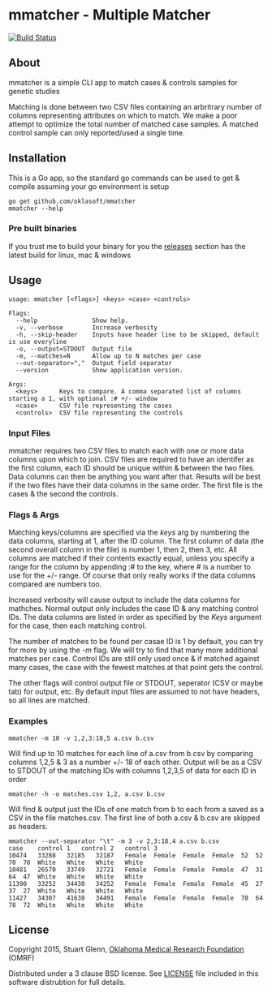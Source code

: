 # mmatcher - Multiple Matcher

[![Build Status](https://travis-ci.org/oklasoft/mmatcher.svg)](https://travis-ci.org/oklasoft/mmatcher)

## About

mmatcher is a simple CLI app to match cases & controls samples
for genetic studies

Matching is done between two CSV files containing an arbritrary number
of columns representing attributes on which to match. We make a poor
attempt to optimize the total number of matched case samples. A matched
control sample can only reported/used a single time.

## Installation

This is a Go app, so the standard go commands can be used to get & compile assuming
your go environment is setup

```shell
go get github.com/oklasoft/mmatcher
mmatcher --help
```

### Pre built binaries

If you trust me to build your binary for you the [releases](/releases) section has the
latest build for linux, mac & windows

## Usage

```shell
usage: mmatcher [<flags>] <keys> <case> <controls>

Flags:
  --help               Show help.
  -v, --verbose        Increase verbosity
  -h, --skip-header    Inputs have header line to be skipped, default is use everyline
  -o, --output=STDOUT  Output file
  -m, --matches=N      Allow up to N matches per case
  --out-separator=","  Output field separator
  --version            Show application version.

Args:
  <keys>      Keys to compare. A comma separated list of columns starting a 1, with optional :# +/- window
  <case>      CSV file representing the cases
  <controls>  CSV file representing the controls
```

### Input Files
mmatcher requires two CSV files to match each with one or more data columns upon which
to join. CSV files are required to have an identifer as the first column, each ID should be
unique within & between the two files. Data columns can then be anything you want after that.
Results will be best if the two files have their data columns in the same order. The first file
is the cases & the second the controls.

### Flags & Args

Matching keys/columns are specified via the *keys* arg by numbering the data columns, starting
at 1, after the ID column. The first column of data (the second overall column in the file) is
number 1, then 2, then 3, etc. All columns are matched if their contents exactly equal, unless
you specify a range for the column by appending :# to the key, where # is a number to use for
the +/- range. Of course that only really works if the data columns compared are numbers too.

Increased verbosity will cause output to include the data columns for mathches.
Normal output only includes the case ID & any matching control IDs. The data columns are listed
in order as specified by the *Keys* argument for the case, then each matching control.

The number of matches to be found per casae ID is 1 by default, you can try for more by using
the *-m* flag. We will try to find that many more additional matches per case. Control IDs are
still only used once & if matched against many cases, the case with the fewest matches at that
point gets the control.

The other flags will control output file or STDOUT, seperator (CSV or maybe tab) for output, etc.
By default input files are assumed to not have headers, so all lines are matched.

### Examples

```shell
mmatcher -m 10 -v 1,2,3:18,5 a.csv b.csv
```

Will find up to 10 matches for each line of a.csv from b.csv by comparing columns 1,2,5 & 3
as a number +/- 18 of each other. Output will be as a CSV to STDOUT of the matching IDs with
columns 1,2,3,5 of data for each ID in order

```shell
mmatcher -h -o matches.csv 1,2, a.csv b.csv
```

Will find & output just the IDs of one match from b to each from a saved as a CSV in the file matches.csv.
The first line of both a.csv & b.csv are skipped as headers.

```shell
mmatcher --out-separator "\t" -m 3 -v 2,3:18,4 a.csv b.csv
case	control	1	control	2	control	3
10474	33288	32185	32187	Female	Female	Female	Female	52	52	70	70	White	White	White	White
10481	26570	33749	32721	Female	Female	Female	Female	47	31	64	47	White	White	White	White
11390	33252	34430	34252	Female	Female	Female	Female	45	27	37	27	White	White	White	White
11427	34307	41638	34491	Female	Female	Female	Female	78	64	78	72	White	White	White	White
```

## License

Copyright 2015, Stuart Glenn, [Oklahoma Medical Research Foundation](https://omrf.org) (OMRF)

Distributed under a 3 clause BSD license. See [LICENSE](LICENSE) file
included in this software distrubtion for full details.

